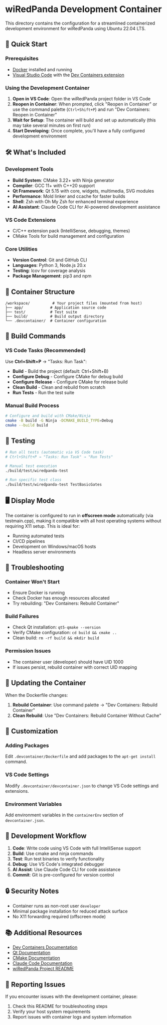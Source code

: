 # wiRedPanda Development Container

This directory contains the configuration for a streamlined containerized development environment for wiRedPanda using Ubuntu 22.04 LTS.

## 🚀 Quick Start

### Prerequisites

- [Docker](https://www.docker.com/get-started) installed and running
- [Visual Studio Code](https://code.visualstudio.com/) with the [Dev Containers extension](https://marketplace.visualstudio.com/items?itemName=ms-vscode-remote.remote-containers)

### Using the Development Container

1. **Open in VS Code**: Open the wiRedPanda project folder in VS Code
2. **Reopen in Container**: When prompted, click "Reopen in Container" or use the command palette (`Ctrl+Shift+P`) and run "Dev Containers: Reopen in Container"
3. **Wait for Setup**: The container will build and set up automatically (this may take several minutes on first run)
4. **Start Developing**: Once complete, you'll have a fully configured development environment

## 🛠️ What's Included

### Development Tools
- **Build System**: CMake 3.22+ with Ninja generator
- **Compiler**: GCC 11+ with C++20 support
- **Qt Framework**: Qt 5.15 with core, widgets, multimedia, SVG modules
- **Performance**: Mold linker and ccache for faster builds
- **Shell**: Zsh with Oh My Zsh for enhanced terminal experience
- **AI Assistant**: Claude Code CLI for AI-powered development assistance

### VS Code Extensions
- C/C++ extension pack (IntelliSense, debugging, themes)
- CMake Tools for build management and configuration

### Core Utilities
- **Version Control**: Git and GitHub CLI
- **Languages**: Python 3, Node.js 20.x
- **Testing**: lcov for coverage analysis
- **Package Management**: pip3 and npm

## 📁 Container Structure

```
/workspace/          # Your project files (mounted from host)
├── app/            # Application source code
├── test/           # Test suite
├── build/          # Build output directory
└── .devcontainer/  # Container configuration
```

## 🔧 Build Commands

### VS Code Tasks (Recommended)
Use **Ctrl+Shift+P** → "Tasks: Run Task":
- **Build** - Build the project (default: Ctrl+Shift+B)
- **Configure Debug** - Configure CMake for debug build
- **Configure Release** - Configure CMake for release build
- **Clean Build** - Clean and rebuild from scratch
- **Run Tests** - Run the test suite

### Manual Build Process

```bash
# Configure and build with CMake/Ninja
cmake -B build -G Ninja -DCMAKE_BUILD_TYPE=Debug
cmake --build build
```


## 🧪 Testing

```bash
# Run all tests (automatic via VS Code task)
# Ctrl+Shift+P → "Tasks: Run Task" → "Run Tests"

# Manual test execution
./build/test/wiredpanda-test

# Run specific test class
./build/test/wiredpanda-test TestBasicGates
```

## 🖥️ Display Mode

The container is configured to run in **offscreen mode** automatically (via testmain.cpp), making it compatible with all host operating systems without requiring X11 setup. This is ideal for:

- Running automated tests
- CI/CD pipelines
- Development on Windows/macOS hosts
- Headless server environments

## 🐛 Troubleshooting

### Container Won't Start
- Ensure Docker is running
- Check Docker has enough resources allocated
- Try rebuilding: "Dev Containers: Rebuild Container"

### Build Failures
- Check Qt installation: `qt5-qmake --version`
- Verify CMake configuration: `cd build && cmake ..`
- Clean build: `rm -rf build && mkdir build`

### Permission Issues
- The container user (developer) should have UID 1000
- If issues persist, rebuild container with correct UID mapping

## 🔄 Updating the Container

When the Dockerfile changes:

1. **Rebuild Container**: Use command palette → "Dev Containers: Rebuild Container"
2. **Clean Rebuild**: Use "Dev Containers: Rebuild Container Without Cache"

## 📝 Customization

### Adding Packages
Edit `.devcontainer/Dockerfile` and add packages to the `apt-get install` command.

### VS Code Settings
Modify `.devcontainer/devcontainer.json` to change VS Code settings and extensions.

### Environment Variables
Add environment variables in the `containerEnv` section of `devcontainer.json`.

## 🤝 Development Workflow

1. **Code**: Write code using VS Code with full IntelliSense support
2. **Build**: Use cmake and ninja commands
3. **Test**: Run test binaries to verify functionality
4. **Debug**: Use VS Code's integrated debugger
5. **AI Assist**: Use Claude Code CLI for code assistance
6. **Commit**: Git is pre-configured for version control

## 🔒 Security Notes

- Container runs as non-root user `developer`
- Minimal package installation for reduced attack surface
- No X11 forwarding required (offscreen mode)

## 📚 Additional Resources

- [Dev Containers Documentation](https://code.visualstudio.com/docs/devcontainers/containers)
- [Qt Documentation](https://doc.qt.io/)
- [CMake Documentation](https://cmake.org/documentation/)
- [Claude Code Documentation](https://docs.anthropic.com/en/docs/claude-code)
- [wiRedPanda Project README](../README.md)

## 🐛 Reporting Issues

If you encounter issues with the development container, please:

1. Check this README for troubleshooting steps
2. Verify your host system requirements
3. Report issues with container logs and system information
